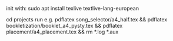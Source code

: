 init with:
sudo apt install texlive textlive-lang-european




cd projects
run e.g.
pdflatex song_selector/a4_half.tex && pdflatex bookletization/booklet_a4_pysty.tex && pdflatex placement/a4_placement.tex && rm *.log *.aux
